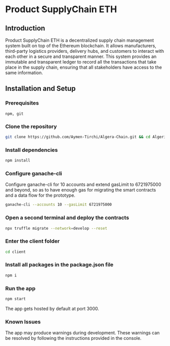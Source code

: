 # Product SupplyChain ETH

## Introduction

Product SupplyChain ETH is a decentralized supply chain management system built on top of the Ethereum blockchain. It allows manufacturers, third-party logistics providers, delivery hubs, and customers to interact with each other in a secure and transparent manner. This system provides an immutable and transparent ledger to record all the transactions that take place in the supply chain, ensuring that all stakeholders have access to the same information.

## Installation and Setup

### Prerequisites

`npm, git`

### Clone the repository

```Bash
git clone https://github.com/Aymen-Tirchi/Algera-Chain.git && cd AlgeriaChain
```

### Install dependencies

```Bash
npm install
```

### Configure ganache-cli

Configure ganache-cli for 10 accounts and extend gasLimit to 6721975000 and beyond, so as to have enough gas for migrating the smart contracts and a data flow for the prototype.

```Bash
ganache-cli --accounts 10 --gasLimit 6721975000
```

### Open a second terminal and deploy the contracts

```Bash
npx truffle migrate --network=develop --reset
```

### Enter the client folder

```Bash
cd client
```

### Install all packages in the package.json file

```Bash
npm i
```

### Run the app

```Bash
npm start
```

The app gets hosted by default at port 3000.

### Known Issues

The app may produce warnings during development. These warnings can be resolved by following the instructions provided in the console.
